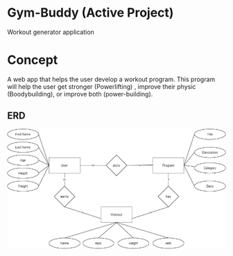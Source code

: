 # Gym-Buddy (Active Project)
Workout generator application

# Concept 
A web app that helps the user develop a workout program. This program will help the user get stronger (Powerlifting) , improve their physic (Boodybuilding), or improve both (power-building).

## ERD
 ![Image 1](https://github.com/One-create5/Gym-Buddy/blob/main/Database/ERD%20diagram.png)
